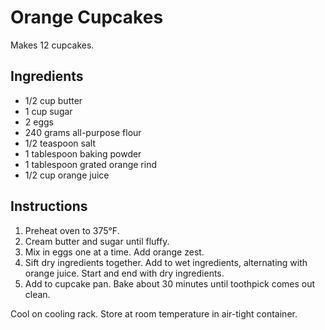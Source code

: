 # Orange Cupcakes

Makes 12 cupcakes.

## Ingredients

- 1/2 cup butter
- 1 cup sugar
- 2 eggs
- 240 grams all-purpose flour
- 1/2 teaspoon salt
- 1 tablespoon baking powder
- 1 tablespoon grated orange rind
- 1/2 cup orange juice

## Instructions

1. Preheat oven to 375°F.
2. Cream butter and sugar until fluffy.
3. Mix in eggs one at a time. Add orange zest.
4. Sift dry ingredients together. Add to wet ingredients, alternating with orange juice. Start and end with dry ingredients.
5. Add to cupcake pan. Bake about 30 minutes until toothpick comes out clean.

Cool on cooling rack. Store at room temperature in air-tight container.
